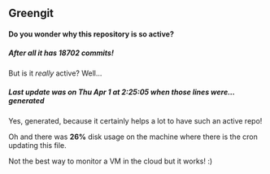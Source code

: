 ## Greengit

#### Do you wonder why this repository is so active?

##### After all it has 18702 commits!

But is it *really* active? Well...

##### Last update was on Thu Apr 1 at 2:25:05 when those lines were... generated

Yes, generated, because it certainly helps a lot to have such an active repo!

Oh and there was **26%** disk usage on the machine
where there is the cron updating this file.

Not the best way to monitor a VM in the cloud but it works! :)
